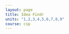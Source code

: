 ```yaml
---
layout: page
title: Idea Findr
units: "1,2,3,4,5,6,7,8,9"
course: csp
---
```


<link rel="stylesheet" type="text/css" href="{{ site.baseurl }}/assets/css/ideafindr.css">

<div id="ideaCard">
  <h2 id="ideaName"></h2>
  <p id="ideaDescription"></p>
</div>

<script src="{{ site.baseurl }}/assets/js/ideafindr.js"></script>